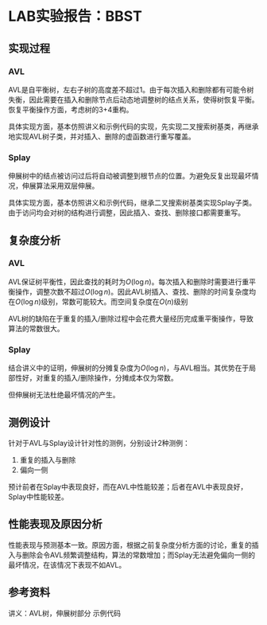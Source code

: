 # LAB实验报告：BBST

## 实现过程
### AVL
AVL是自平衡树，左右子树的高度差不超过1。由于每次插入和删除都有可能令树失衡，因此需要在插入和删除节点后动态地调整树的结点关系，使得树恢复平衡。
恢复平衡操作方面，考虑树的3+4重构。

具体实现方面，基本仿照讲义和示例代码的实现，先实现二叉搜索树基类，再继承地实现AVL树子类，并对插入、删除的虚函数进行重写覆盖。

### Splay
伸展树中的结点被访问过后将自动被调整到根节点的位置。为避免反复出现最坏情况，伸展算法采用双层伸展。

具体实现方面，基本仿照讲义和示例代码，继承二叉搜索树基类实现Splay子类。由于访问均会对树的结构进行调整，因此插入、查找、删除接口都需要重写。


## 复杂度分析
### AVL
AVL保证树平衡性，因此查找的耗时为$O(\log n)$。每次插入和删除时需要进行重平衡操作，调整次数不超过$O(\log n)$。因此AVL树插入、查找、删除的时间复杂度均在$O(\log n)$级别，常数可能较大。而空间复杂度在$O(n)$级别

AVL树的缺陷在于重复的插入/删除过程中会花费大量经历完成重平衡操作，导致算法的常数很大。

### Splay
结合讲义中的证明，伸展树的分摊复杂度为$O(\log n)$，与AVL相当。其优势在于局部性好，对重复的插入/删除操作，分摊成本仅为常数。

但伸展树无法杜绝最坏情况的产生。

## 测例设计
针对于AVL与Splay设计针对性的测例，分别设计2种测例：
1. 重复的插入与删除
2. 偏向一侧

预计前者在Splay中表现良好，而在AVL中性能较差；后者在AVL中表现良好，Splay中性能较差。

## 性能表现及原因分析
性能表现与预测基本一致。原因方面，根据之前复杂度分析方面的讨论，重复的插入与删除会令AVL频繁调整结构，算法的常数增加；而Splay无法避免偏向一侧的最坏情况，在该情况下表现不如AVL。

## 参考资料
讲义：AVL树，伸展树部分
示例代码